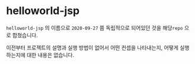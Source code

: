 # helloworld-jsp

`helloworld-jsp` 의 이름으로 `2020-09-27` 쯤 독립적으로 되어있던 것을 해당`repo` 으로 합쳤습니다.

이전부터 프로젝트의 설명과 실행 방법이 없어서 어떤 컨셉을 나타내는지, 어떻게 실행하는지에 대한 내용은 없습니다.
